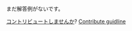 
まだ解答例がないです。

[コントリビュートしませんか](https://github.com/BFEdev/BFE.dev-solutions/blob/main/question/what-are-the-time-and-space-complexity-for-main-sorting-algorithms_ja.md)?  [Contribute guidline](https://github.com/BFEdev/BFE.dev-solutions#how-to-contribute)
